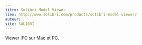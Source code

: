 ```yaml
---
titre: Solibri Model Viewer
lien: http://www.solibri.com/products/solibri-model-viewer/
auteur: 
site: SOLIBRI
---
```


Viewer IFC sur Mac et PC.
